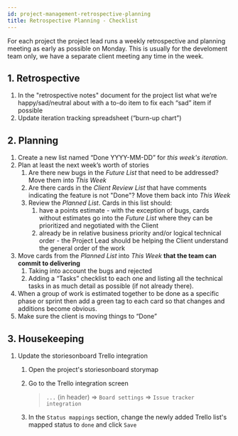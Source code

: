 ```yaml
---
id: project-management-retrospective-planning
title: Retrospective Planning - Checklist
---
```


For each project the project lead runs a weekly retrospective and planning meeting as early as possible on Monday. This is usually for the develoment team only, we have a separate client meeting any time in the week.

## 1. Retrospective

1. In the "retrospective notes" document for the project list what we’re happy/sad/neutral about with a to-do item to fix each “sad” item if possible
2. Update iteration tracking spreadsheet (“burn-up chart”)

## 2. Planning

1. Create a new list named “Done YYYY-MM-DD” for _this week's iteration_.
2. Plan at least the next week’s worth of stories
   1. Are there new bugs in the _Future List_ that need to be addressed? Move them into _This Week_
   2. Are there cards in the _Client Review List_ that have comments indicating the feature is not "Done"? Move them back into _This Week_
   3. Review the _Planned List_. Cards in this list should:
      1. have a points estimate - with the exception of bugs, cards without estimates go into the _Future List_ where they can be prioritized and negotiated with the Client
      2. already be in relative business priority and/or logical technical order - the Project Lead should be helping the Client understand the general order of the work
3. Move cards from the _Planned List_ into _This Week_ **that the team can commit to delivering**
   1. Taking into account the bugs and rejected
   2. Adding a “Tasks” checklist to each one and listing all the technical tasks in as much detail as possible (if not already there).
4. When a group of work is estimated together to be done as a specific phase or sprint then add a green tag to each card so that changes and additions become obvious.
5. Make sure the client is moving things to “Done”

## 3. Housekeeping

1. Update the storiesonboard Trello integration

   1. Open the project's storiesonboard storymap

   2. Go to the Trello integration screen

      > `...` (in header) => `Board settings` => `Issue tracker integration`

   3. In the `Status mappings` section, change the newly added Trello list's mapped status to `done` and click `Save`
